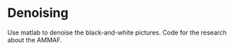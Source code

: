 # Denoising
Use matlab to denoise the black-and-white pictures.
Code for the research about the AMMAF.
